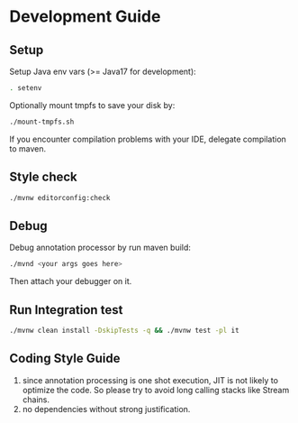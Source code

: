 # Development Guide

## Setup
Setup Java env vars (>= Java17 for development):
```bash
. setenv
```
Optionally mount tmpfs to save your disk by:
```bash
./mount-tmpfs.sh
```

If you encounter compilation problems with your IDE, delegate compilation to maven.

## Style check
```bash
./mvnw editorconfig:check
```

## Debug
Debug annotation processor by run maven build:
```bash
./mvnd <your args goes here>
```
Then attach your debugger on it.

## Run Integration test
```bash
./mvnw clean install -DskipTests -q && ./mvnw test -pl it
```

## Coding Style Guide
1. since annotation processing is one shot execution, JIT is not likely to optimize the code. So please try to avoid long calling stacks like Stream chains.
2. no dependencies without strong justification.

